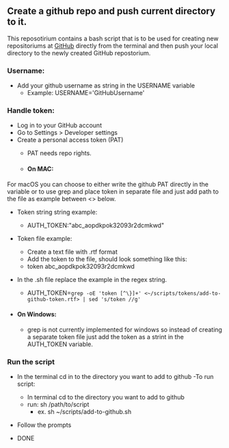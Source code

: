 ## Create a github repo and push current directory to it.
This reposotirium contains a bash script that is to be used for creating new repositoriums at [GitHub](https://github.com/) directly from the terminal and then push your local directory to the newly created GitHub repostorium.

  ### Username:
  - Add your github username as string in the USERNAME variable
    - Example: USERNAME='GitHubUsername'  

  ### Handle token:
- Log in to your GitHub account
- Go to Settings > Developer settings
- Create a personal access token (PAT)
  - PAT needs repo rights.

  - #### On MAC:  
For macOS you can choose to either write the github PAT directly in the variable or to use grep and place token in separate file and just add path to the file as example between <> below.  

  - Token string string example:
    - AUTH_TOKEN:"abc_aopdkpok32093r2dcmkwd"

  - Token file example:
    - Create a text file with .rtf format
    - Add the token to the file, should look something like this:  
    - token abc_aopdkpok32093r2dcmkwd
  - In the .sh file replace the example <path> in the regex string.
    - AUTH_TOKEN=`grep -oE 'token [^\}]+' <~/scripts/tokens/add-to-github-token.rtf> | sed 's/token //g'`

- #### On Windows:
  - grep is not currently implemented for windows so instead of creating a separate token file just add the token as a strint in the AUTH_TOKEN variable.

### Run the script
- In the terminal cd in to the directory you want to add to github
-To run script:
  - In terminal cd to the directory you want to add to github
  - run: sh /path/to/script
    - ex. sh ~/scripts/add-to-github.sh

- Follow the prompts
- DONE
